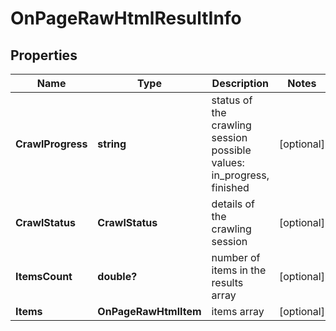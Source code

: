 # OnPageRawHtmlResultInfo


## Properties

| Name | Type | Description | Notes |
|------------ | ------------- | ------------- | -------------|
**CrawlProgress** | **string** | status of the crawling session<br>possible values: in_progress, finished |[optional]|
**CrawlStatus** | **CrawlStatus** | details of the crawling session |[optional]|
**ItemsCount** | **double?** | number of items in the results array |[optional]|
**Items** | **OnPageRawHtmlItem** | items array |[optional]|